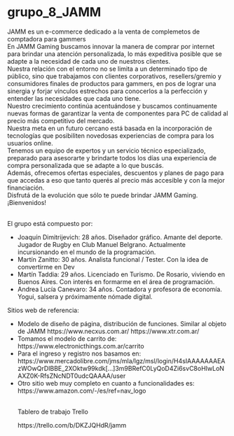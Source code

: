 # grupo_8_JAMM
JAMM es un e-commerce dedicado a la venta de complemetos de comptadora para gammers </br>
En JAMM Gaming buscamos innovar la manera de comprar por internet para brindar una atención personalizada, lo más expeditiva posible que se adapte a la necesidad de cada uno de nuestros clientes. </br>
Nuestra relación con el entorno no se limita a un determinado tipo de público, sino que trabajamos con clientes corporativos, resellers/gremio y consumidores finales de productos para gammers, en pos de lograr una sinergia y forjar vínculos estrechos para conocerlos a la perfección y entender las necesidades que cada uno tiene. </br>
Nuestro crecimiento continúa acentuándose y buscamos continuamente nuevas formas de garantizar la venta de componentes para PC de calidad al precio más competitivo del mercado. </br>
Nuestra meta en un futuro cercano está basada en la incorporación de tecnologías que posibiliten novedosas experiencias de compra para los usuarios online. </br>
Tenemos un equipo de expertos y un servicio técnico especializado, preparado para asesorarte y brindarte todos los días una experiencia de compra personalizada que se adapte a lo que buscás. </br>
Además, ofrecemos ofertas especiales, descuentos y planes de pago para que accedas a eso que tanto querés al precio más accesible y con la mejor financiación. </br>
Disfrutá de la evolución que sólo te puede brindar JAMM Gaming. </br>
¡Bienvenidos! </br>
</br>
<p>El grupo está compuesto por:</p>

<ul>
<li> Joaquín Dimitrijevich: 28 años. Diseñador gráfico. Amante del deporte. Jugador de Rugby en Club Manuel Belgrano. Actualmente incursionando en el mundo de la programación.</li>
<li> Martín Zanitto: 30 años. Analista funcional / Tester. Con la idea de convertirme en Dev </li>
<li> Martín Taddia: 29 años. Licenciado en Turismo. De Rosario, viviendo en Buenos Aires. Con interés en formarme en el área de programación. </li>
<li> Andrea Lucía Canevaro: 34 años. Contadora y profesora de economía. Yogui, salsera y próximamente nómade digital. </li>
</ul>

<p> Sitios web de referencia:</p>

<ul>
<li> Modelo de diseño de página, distribución de funciones. Similar al objeto de JAMM
https://www.necxus.com.ar/
https://www.xtr.com.ar/</li>
<li>Tomamos el modelo de carrito de: https://www.electronicthings.com.ar/carrito </li>
<li> Para el ingreso y registro nos basamos en: https://www.mercadolibre.com/jms/mla/lgz/msl/login/H4sIAAAAAAAEAzWOwQrDIBBE_2XOktw99kdk[…]3m9BRefC0LyQoD4Zi6svC8oHIwLoNAXZ0K-RfsZNcNDT0udcQAAAA/user </li>
<li> Otro sitio web muy completo en cuanto a funcionalidades es:
https://www.amazon.com/-/es/ref=nav_logo </li>

<br/>
<p>Tablero de trabajo Trello</p>
https://trello.com/b/DKZJQHdR/jamm